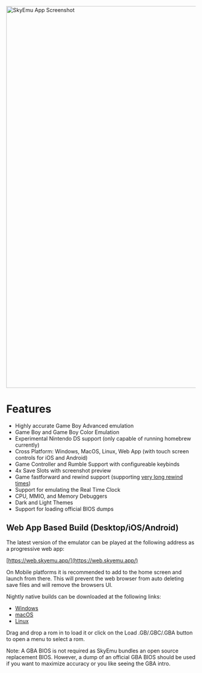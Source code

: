 [<img width="1015" alt="SkyEmu App Screenshot" src="https://user-images.githubusercontent.com/7118296/175430669-20c8079a-bf5c-44b6-b7da-270aca51f216.png">](https://web.skyemu.app/)

# Features

- Highly accurate Game Boy Advanced emulation
- Game Boy and Game Boy Color Emulation 
- Experimental Nintendo DS support (only capable of running homebrew currently)
- Cross Platform: Windows, MacOS, Linux, Web App (with touch screen controls for iOS and Android)
- Game Controller and Rumble Support with configureable keybinds
- 4x Save Slots with screenshot preview
- Game fastforward and rewind support (supporting [very long rewind times](https://www.youtube.com/watch?v=Sfc_1NKbiKg))
- Support for emulating the Real Time Clock
- CPU, MMIO, and Memory Debuggers
- Dark and Light Themes
- Support for loading official BIOS dumps

## Web App Based Build (Desktop/iOS/Android)

The latest version of the emulator can be played at the following address as a progressive web app:

[https://web.skyemu.app/](https://web.skyemu.app/)

On Mobile platforms it is recommended to add to the home screen and launch from there. This will prevent the web browser from auto deleting save files and will remove the browsers UI. 

Nightly native builds can be downloaded at the following links: 

- [Windows](https://nightly.link/skylersaleh/SkyEmu/workflows/deploy_win/main/WindowsRelease.zip)
- [macOS](https://nightly.link/skylersaleh/SkyEmu/workflows/deploy_mac/main/MacOSRelease.zip)
- [Linux](https://nightly.link/skylersaleh/SkyEmu/workflows/deploy_linux/main/LinuxRelease.zip)

Drag and drop a rom in to load it or click on the Load .GB/.GBC/.GBA button to open a menu to select a rom. 

Note: A GBA BIOS is not required as SkyEmu bundles an open source replacement BIOS. However, a dump of an official GBA BIOS should be used if you want to maximize accuracy or you like seeing the GBA intro.
